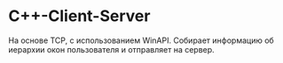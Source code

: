 # C++-Client-Server
На основе TCP, с использованием WinAPI.
Собирает информацию об иерархии окон пользователя и отправляет на сервер.
